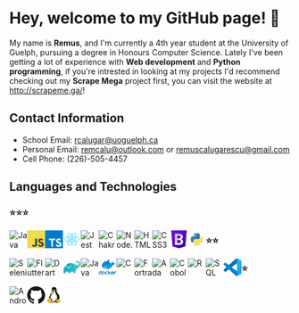 # Hey, welcome to my GitHub page! 👋

My name is **Remus**, and I'm currently a 4th year student at the University of Guelph, pursuing a degree in Honours Computer Science. Lately I've been getting a lot of experience with **Web development** and **Python programming**, if you're intrested in looking at my projects I'd recommend checking out my **Scrape Mega** project first, you can visit the website at http://scrapeme.ga/!

## Contact Information
* School Email:   rcalugar@uoguelph.ca
* Personal Email: remcalu@outlook.com or remuscalugarescu@gmail.com
* Cell Phone:     (226)-505-4457

## Languages and Technologies
### ⭐⭐⭐
<img align="left" alt="Java" width="32px" height="32px" src="https://cdn.iconscout.com/icon/free/png-256/flutter-3629369-3032362.png" />
<img align="left" alt="JavaScript" width="32px" height="32px" src="https://raw.githubusercontent.com/github/explore/80688e429a7d4ef2fca1e82350fe8e3517d3494d/topics/javascript/javascript.png" />
<img align="left" alt="TypeScript" width="32px" height="32px" src="https://raw.githubusercontent.com/github/explore/80688e429a7d4ef2fca1e82350fe8e3517d3494d/topics/typescript/typescript.png" />
<img align="left" alt="React" width="32px" height="32px" src="https://raw.githubusercontent.com/github/explore/80688e429a7d4ef2fca1e82350fe8e3517d3494d/topics/react/react.png" />
<img align="left" alt="Jest" width="32px" height="32px" 
src="https://camo.githubusercontent.com/62089edec0ee40bb26b3bf5f973b14d7f8e4b4e942f115cde5b9a5f9c0ca3382/687474703a2f2f7365656b6c6f676f2e636f6d2f696d616765732f4a2f6a6573742d6c6f676f2d463939303145424246372d7365656b6c6f676f2e636f6d2e706e67" />
<img align="left" alt="ChakraUI" width="32px" height="32px" src="https://images.opencollective.com/chakra-ui-pro/61bd1dd/logo/256.png" />
<img align="left" alt="Node.js" width="32px" height="32px" src="https://icons-for-free.com/iconfiles/png/512/js+library+long+shadow+nodejs+web+icon-1320184850167478047.png" />
<img align="left" alt="HTML5" width="32px" height="32px" src="https://cdn-icons-png.flaticon.com/512/732/732212.png" />
<img align="left" alt="CSS3" width="32px" height="32px" src="https://www.iconbolt.com/iconsets/social-media-logos/css3-html-logo-social-social-media.svg" />
<img align="left" alt="Bootstrap" width="32px" height="32px" src="https://raw.githubusercontent.com/themedotid/bootstrap-icon/HEAD/docs/bootstrap-icon-css.png" />
<img align="left" alt="Python" width="32px" height="32px" src="https://raw.githubusercontent.com/github/explore/80688e429a7d4ef2fca1e82350fe8e3517d3494d/topics/python/python.png" />

### ⭐⭐
<img align="left" alt="Selenium" width="32px" height="32px" src="https://avatars0.githubusercontent.com/u/983927?v=3&s=400" />
<img align="left" alt="Flutter" width="32px" height="32px" src="https://images-wixmp-ed30a86b8c4ca887773594c2.wixmp.com/i/7b2b8c4e-abd8-42d5-a6b5-810b70d34962/d82sy8p-5e7766c6-44b1-4f2b-9192-a1ee3071ba55.png" />
<img align="left" alt="Dart" width="32px" height="32px" src="https://avatars.githubusercontent.com/u/1609975?s=280&v=4" />
<img align="left" alt="Gradle" width="32px" height="32px" src="https://raw.githubusercontent.com/github/explore/80688e429a7d4ef2fca1e82350fe8e3517d3494d/topics/gradle/gradle.png" />
<img align="left" alt="Java" width="32px" height="32px" src="https://cdn.iconscout.com/icon/free/png-256/flutter-3629369-3032362.png" />
<img align="left" alt="Docker" width="32px" height="32px" src="https://raw.githubusercontent.com/github/explore/80688e429a7d4ef2fca1e82350fe8e3517d3494d/topics/docker/docker.png" />
<img align="left" alt="C" width="32px" height="32px" src="https://cdn.iconscout.com/icon/free/png-512/c-programming-569564.png" />
<img align="left" alt="Fortran 95" width="32px" height="32px" src="https://upload.wikimedia.org/wikipedia/commons/b/b8/Fortran_logo.svg" />
<img align="left" alt="Ada" width="32px" height="32px" src="https://styles.redditmedia.com/t5_2qi8f/styles/communityIcon_ej0vurfqb8t61.png" />
<img align="left" alt="Cobol" width="32px" height="32px" src="https://is1-ssl.mzstatic.com/image/thumb/Purple123/v4/e6/e9/d9/e6e9d9ac-ab7f-4ec7-8082-7f4cb04bc204/source/512x512bb.jpg" />
<img align="left" alt="R" width="32px" height="32px" src="https://journals.researchparks.org/public/journals/4/article_357_cover_en_US.png" />
<img align="left" alt="SQL" width="32px" height="32px" src="https://www.brentozar.com/wp-content/uploads/2019/03/azure_sql_db-250x250.jpg" />
<img align="left" alt="Visual Studio Code" width="32px" height="32px" src="https://raw.githubusercontent.com/github/explore/80688e429a7d4ef2fca1e82350fe8e3517d3494d/topics/visual-studio-code/visual-studio-code.png" />

### ⭐
<img align="left" alt="Android Studio" width="32px" height="32px" src="https://i.stack.imgur.com/9E2Gd.png" />
<img align="left" alt="GitHub" width="32px" height="32px" src="https://raw.githubusercontent.com/github/explore/78df643247d429f6cc873026c0622819ad797942/topics/github/github.png" />
<img align="left" alt="Linux" width="32px" height="32px" src="https://raw.githubusercontent.com/github/explore/80688e429a7d4ef2fca1e82350fe8e3517d3494d/topics/linux/linux.png" />
